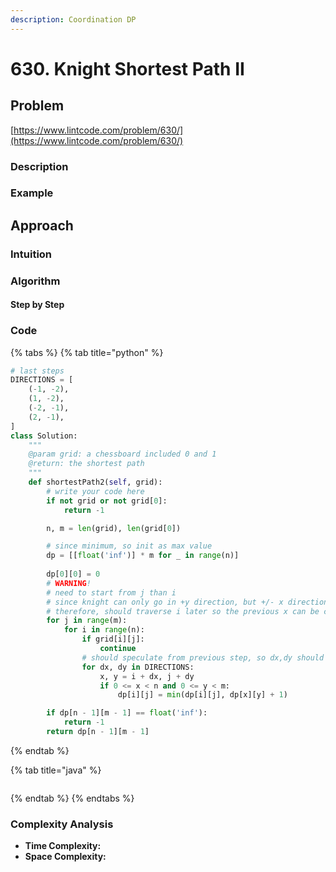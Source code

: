 ```yaml
---
description: Coordination DP
---
```


# 630. Knight Shortest Path II

## Problem

[https://www.lintcode.com/problem/630/](https://www.lintcode.com/problem/630/)

### Description

### Example

## Approach

### Intuition

### Algorithm

#### Step by Step

### Code

{% tabs %}
{% tab title="python" %}
```python
# last steps
DIRECTIONS = [
    (-1, -2),
    (1, -2),
    (-2, -1),
    (2, -1),
]
class Solution:
    """
    @param grid: a chessboard included 0 and 1
    @return: the shortest path
    """
    def shortestPath2(self, grid):
        # write your code here
        if not grid or not grid[0]:
            return -1

        n, m = len(grid), len(grid[0])

        # since minimum, so init as max value
        dp = [[float('inf')] * m for _ in range(n)]
         
        dp[0][0] = 0
        # WARNING!
        # need to start from j than i
        # since knight can only go in +y direction, but +/- x direction
        # therefore, should traverse i later so the previous x can be caluclate in both +/- position
        for j in range(m):
            for i in range(n):
                if grid[i][j]:
                    continue
                # should speculate from previous step, so dx,dy should be last step
                for dx, dy in DIRECTIONS:
                    x, y = i + dx, j + dy
                    if 0 <= x < n and 0 <= y < m:
                        dp[i][j] = min(dp[i][j], dp[x][y] + 1)

        if dp[n - 1][m - 1] == float('inf'):
            return -1
        return dp[n - 1][m - 1]
```
{% endtab %}

{% tab title="java" %}
```

```
{% endtab %}
{% endtabs %}

### Complexity Analysis

* **Time Complexity:**
* **Space Complexity:**

